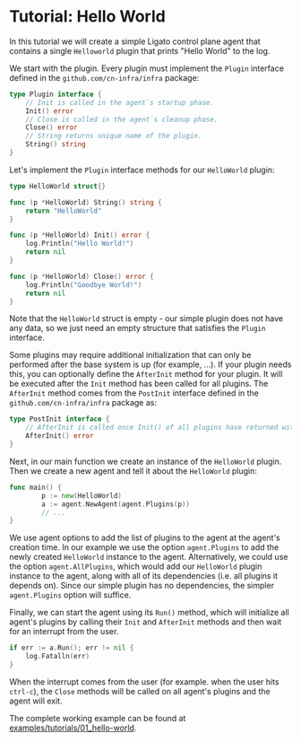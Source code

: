 # Tutorial: Hello World

In this tutorial we will create a simple Ligato control plane agent that 
contains a single `Helloworld` plugin that prints "Hello World" to the log.

We start with the plugin. Every plugin must implement the `Plugin` interface
defined in the `github.com/cn-infra/infra` package:
```go
type Plugin interface {
	// Init is called in the agent`s startup phase.
	Init() error
	// Close is called in the agent`s cleanup phase.
	Close() error
	// String returns unique name of the plugin.
	String() string
}
```

Let's implement the `Plugin` interface methods for our `HelloWorld` plugin:

```go
type HelloWorld struct{}

func (p *HelloWorld) String() string {
	return "HelloWorld"
}

func (p *HelloWorld) Init() error {
	log.Println("Hello World!")
	return nil
}

func (p *HelloWorld) Close() error {
	log.Println("Goodbye World!")
	return nil
}
```
Note that the `HelloWorld` struct is empty - our simple plugin does not 
have any data, so we just need an empty structure that satisfies the 
`Plugin` interface.

Some plugins may require additional initialization that can only be
performed after the base system is up (for example, ...). If your plugin
needs this, you can optionally define the `AfterInit` method for your
plugin. It will be executed after the `Init` method has been called for
all plugins. The `AfterInit` method comes from the `PostInit` interface
defined in the `github.com/cn-infra/infra` package as:

```go
type PostInit interface {
	// AfterInit is called once Init() of all plugins have returned without error.
	AfterInit() error
}
```

Next, in our main function we create an instance of the `HelloWorld` plugin. Then we 
create a new agent and tell it about the `HelloWorld` plugin:

```go
func main() {
    	p := new(HelloWorld)    
    	a := agent.NewAgent(agent.Plugins(p))
    	// ...
}
```

We use agent options to add the list of plugins to the agent at the agent's creation
time. In our example we use the option `agent.Plugins` to add the newly created 
`HelloWorld` instance to the agent. Alternatively, we could use the option 
`agent.AllPlugins`, which would add our `HelloWorld` plugin instance to the agent,
along with all of its dependencies (i.e. all plugins it depends on). Since our 
simple plugin has no dependencies, the simpler `agent.Plugins` option will suffice.

Finally, we can start the agent using its `Run()` method, which will initialize
all agent's plugins by calling their `Init` and `AfterInit` methods and then wait
for an interrupt from the user.

```go
if err := a.Run(); err != nil {
	log.Fatalln(err)
}
```
When the interrupt comes from the user (for example. when the user hits `ctrl-c`), 
the `Close` methods will be called on all agent's plugins and the agent will exit.

The complete working example can be found at [examples/tutorials/01_hello-world](https://github.com/ligato/cn-infra/blob/master/examples/tutorials/01_hello-world).
